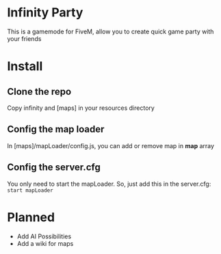 # Infinity Party

This is a gamemode for FiveM, allow you to create quick game party with your friends


# Install

## Clone the repo
Copy infinity and [maps] in your resources directory

## Config the map loader

In [maps]/mapLoader/config.js, you can add or remove map in **map** array

## Config the server.cfg

You only need to start the mapLoader. So, just add this in the server.cfg:
`start mapLoader`

# Planned


 - Add AI Possibilities
 - Add a wiki for maps